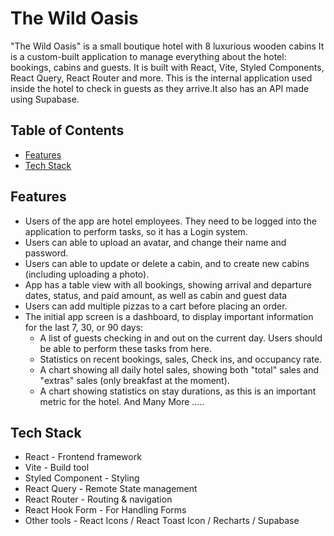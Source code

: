 # The Wild Oasis

"The Wild Oasis" is a small boutique hotel with 8 luxurious wooden cabins It is a custom-built application to manage
everything about the hotel: bookings, cabins and guests. It is built with React, Vite, Styled Components, React Query, React Router and more.
This is the internal application used inside the hotel to check in guests as they arrive.It also has an API made using Supabase.

## Table of Contents

- [Features](#features)
- [Tech Stack](#Tech-Stack)
<!-- - [ScreenShots](#ScreenShots) -->

## Features

- Users of the app are hotel employees. They need to be logged into the application to perform tasks, so it has a Login system.
- Users can able to upload an avatar, and change their name and password.
- Users can able to update or delete a cabin, and to create new cabins (including uploading a photo).
- App has a table view with all bookings, showing arrival and departure dates, status, and paid amount, as well as cabin and guest data
- Users can add multiple pizzas to a cart before placing an order.
- The initial app screen is a dashboard, to display important information for the last 7, 30, or 90 days:
  - A list of guests checking in and out on the current day. Users should be able to perform these tasks from here.
  - Statistics on recent bookings, sales, Check ins, and occupancy rate.
  - A chart showing all daily hotel sales, showing both "total" sales and "extras" sales (only breakfast at the moment).
  - A chart showing statistics on stay durations, as this is an important metric for the hotel.
    And Many More .....

## Tech Stack

- React - Frontend framework
- Vite - Build tool
- Styled Component - Styling
- React Query - Remote State management
- React Router - Routing & navigation
- React Hook Form - For Handling Forms
- Other tools - React Icons / React Toast Icon / Recharts / Supabase
